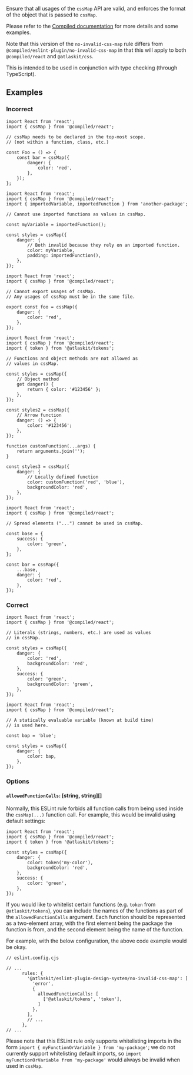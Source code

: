 Ensure that all usages of the `cssMap` API are valid, and enforces the format of the object that is
passed to `cssMap`.

Please refer to the [Compiled documentation](https://compiledcssinjs.com/docs/api-cssmap) for more
details and some examples.

Note that this version of the `no-invalid-css-map` rule differs from
`@compiled/eslint-plugin/no-invalid-css-map` in that this will apply to both `@compiled/react` and
`@atlaskit/css`.

This is intended to be used in conjunction with type checking (through TypeScript).

## Examples

### Incorrect

```tsx
import React from 'react';
import { cssMap } from '@compiled/react';

// cssMap needs to be declared in the top-most scope.
// (not within a function, class, etc.)

const Foo = () => {
	const bar = cssMap({
		danger: {
			color: 'red',
		},
	});
};
```

```tsx
import React from 'react';
import { cssMap } from '@compiled/react';
import { importedVariable, importedFunction } from 'another-package';

// Cannot use imported functions as values in cssMap.

const myVariable = importedFunction();

const styles = cssMap({
	danger: {
		// Both invalid because they rely on an imported function.
		color: myVariable,
		padding: importedFunction(),
	},
});
```

```tsx
import React from 'react';
import { cssMap } from '@compiled/react';

// Cannot export usages of cssMap.
// Any usages of cssMap must be in the same file.

export const foo = cssMap({
	danger: {
		color: 'red',
	},
});
```

```tsx
import React from 'react';
import { cssMap } from '@compiled/react';
import { token } from '@atlaskit/tokens';

// Functions and object methods are not allowed as
// values in cssMap.

const styles = cssMap({
	// Object method
	get danger() {
		return { color: '#123456' };
	},
});

const styles2 = cssMap({
	// Arrow function
	danger: () => {
		color: '#123456';
	},
});

function customFunction(...args) {
	return arguments.join('');
}

const styles3 = cssMap({
	danger: {
		// Locally defined function
		color: customFunction('red', 'blue'),
		backgroundColor: 'red',
	},
});
```

```tsx
import React from 'react';
import { cssMap } from '@compiled/react';

// Spread elements ("...") cannot be used in cssMap.

const base = {
	success: {
		color: 'green',
	},
};

const bar = cssMap({
	...base,
	danger: {
		color: 'red',
	},
});
```

### Correct

```tsx
import React from 'react';
import { cssMap } from '@compiled/react';

// Literals (strings, numbers, etc.) are used as values
// in cssMap.

const styles = cssMap({
	danger: {
		color: 'red',
		backgroundColor: 'red',
	},
	success: {
		color: 'green',
		backgroundColor: 'green',
	},
});
```

```tsx
import React from 'react';
import { cssMap } from '@compiled/react';

// A statically evaluable variable (known at build time)
// is used here.

const bap = 'blue';

const styles = cssMap({
	danger: {
		color: bap,
	},
});
```

### Options

#### `allowedFunctionCalls`: [string, string][]

Normally, this ESLint rule forbids all function calls from being used inside the `cssMap(...)`
function call. For example, this would be invalid using default settings:

```tsx
import React from 'react';
import { cssMap } from '@compiled/react';
import { token } from '@atlaskit/tokens';

const styles = cssMap({
	danger: {
		color: token('my-color'),
		backgroundColor: 'red',
	},
	success: {
		color: 'green',
	},
});
```

If you would like to whitelist certain functions (e.g. `token` from `@atlaskit/tokens`), you can
include the names of the functions as part of the `allowedFunctionCalls` argument. Each function
should be represented as a two-element array, with the first element being the package the function
is from, and the second element being the name of the function.

For example, with the below configuration, the above code example would be okay.

```tsx
// eslint.config.cjs

// ...
      rules: {
        '@atlaskit/eslint-plugin-design-system/no-invalid-css-map': [
          'error',
          {
            allowedFunctionCalls: [
              ['@atlaskit/tokens', 'token'],
            ]
          },
        ],
        // ...
      },
// ...
```

Please note that this ESLint rule only supports whitelisting imports in the form
`import { myFunctionOrVariable } from 'my-package'`; we do not currently support whitelisting
default imports, so `import myFunctionOrVariable from 'my-package'` would always be invalid when
used in `cssMap`.
